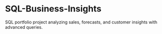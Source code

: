 # SQL-Business-Insights
SQL portfolio project analyzing sales, forecasts, and customer insights with advanced queries.
